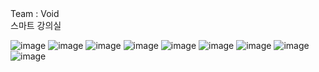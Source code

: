 <div style={{textAlign: 'center' ,  fontSize:'100px',fontWeight: bold , color:'blue'}}>Team : Void </div>
<div style={{textAlign: 'center' ,  fontSize:'100px',fontWeight: bold , color:'blue'}}>스마트 강의실</div>

![image](https://user-images.githubusercontent.com/86594108/207942738-f1d48956-4626-4358-bf1f-f9e1443ccfc7.png)
![image](https://user-images.githubusercontent.com/86594108/207942757-15549e11-dc76-48ed-906a-ce053b386ea1.png)
![image](https://user-images.githubusercontent.com/86594108/207942772-b410e388-d764-4669-8a41-8c443ad530ec.png)
![image](https://user-images.githubusercontent.com/86594108/207942779-1c96990c-be76-4805-9a4c-d4a26653267d.png)
![image](https://user-images.githubusercontent.com/86594108/207942787-c9abd0a8-63c9-424d-88cf-040aa915b061.png)
![image](https://user-images.githubusercontent.com/86594108/207942796-a878f991-df69-404e-a08c-d9926cc57773.png)
![image](https://user-images.githubusercontent.com/86594108/207942807-109bdb6f-53bc-4ce3-b847-3685daa53c5b.png)
![image](https://user-images.githubusercontent.com/86594108/207942813-b3d416b6-014d-44fe-99a3-ef3abfffdf92.png)
![image](https://user-images.githubusercontent.com/86594108/207942819-d68cee47-6f86-4d12-bc38-2a6d48f3d104.png)
